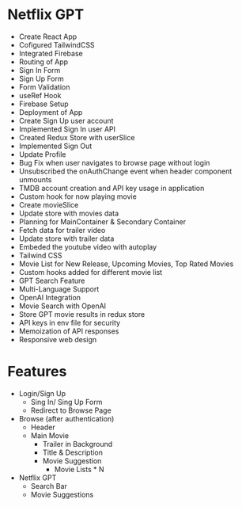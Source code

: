 # Netflix GPT

- Create React App
- Cofigured TailwindCSS
- Integrated Firebase
- Routing of App
- Sign In Form
- Sign Up Form
- Form Validation
- useRef Hook
- Firebase Setup
- Deployment of App
- Create Sign Up user account
- Implemented Sign In user API
- Created Redux Store with userSlice
- Implemented Sign Out
- Update Profile
- Bug Fix when user navigates to browse page without login
- Unsubscribed the onAuthChange event when header component unmounts
- TMDB account creation and API key usage in application
- Custom hook for now playing movie
- Create movieSlice
- Update store with movies data
- Planning for MainContainer & Secondary Container
- Fetch data for trailer video
- Update store with trailer data
- Embeded the youtube video with autoplay
- Tailwind CSS
- Movie List for New Release, Upcoming Movies, Top Rated Movies
- Custom hooks added for different movie list
- GPT Search Feature
- Multi-Language Support
- OpenAI Integration
- Movie Search with OpenAI
- Store GPT movie results in redux store
- API keys in env file for security
- Memoization of API responses
- Responsive web design

# Features
- Login/Sign Up
    - Sing In/ Sing Up Form
    - Redirect to Browse Page
- Browse (after authentication)
    - Header
    - Main Movie
        - Trailer in Background
        - Title & Description
        - Movie Suggestion
            - Movie Lists * N
- Netflix GPT
    - Search Bar
    - Movie Suggestions